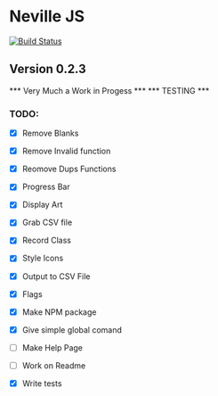 # Neville JS

[![Build Status](https://travis-ci.org/ptallen63/neville.js.svg?branch=master)](https://travis-ci.org/ptallen63/neville.js)

## Version 0.2.3

*** Very Much a Work in Progess ***
*** TESTING ***

### TODO:

 - [x] Remove Blanks
 - [x] Remove Invalid function
 - [x] Reomove Dups Functions
 - [x] Progress Bar
 - [x] Display Art
 - [x] Grab CSV file
 - [x] Record Class
 - [x] Style Icons
 - [x] Output to CSV File
 - [x] Flags
 - [x] Make NPM package
 - [x] Give simple global comand
 - [ ] Make Help Page
 - [ ] Work on Readme
 - [x] Write tests
 